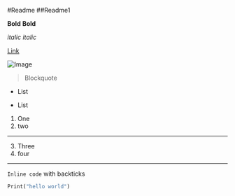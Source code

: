 #Readme 
##Readme1

**Bold**
__Bold__

*italic*
_italic_

[Link](http://a.com)

![Image](https://cdn.pixabay.com/photo/2015/04/23/22/00/tree-736885_960_720.jpg)

> Blockquote
* List
- List

1. One
2. two

---

3) Three
4) four

***

`Inline code` with backticks

```python
Print("hello world")


```
